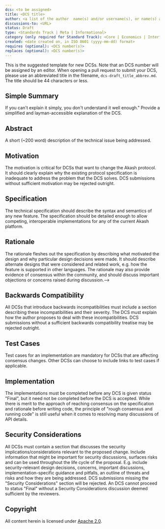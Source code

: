 ```yaml
---
dcs: <to be assigned>
title: <DCS title>
author: <a list of the author  name(s) and/or username(s), or name(s) and email(s), e.g. (use with the parentheses or triangular brackets): FirstName LastName (@GitHubUsername), FirstName LastName <foo@bar.com>, FirstName (@GitHubUsername) and GitHubUsername (@GitHubUsername)>
discussions-to: <URL>
status: Draft
type: <Standards Track | Meta | Informational>
category (only required for Standard Track): <Core | Economics | Interface>
created: <date created on, in ISO 8601 (yyyy-mm-dd) format>
requires (optional): <DCS number(s)>
replaces (optional): <DCS number(s)>
---
```


<!-- You can leave these HTML comments in your merged EIP and delete the visible duplicate text guides, they will not appear and may be helpful to refer to if you edit it again. This is the suggested template for new DCSs. Note that an DCS number will be assigned by an editor. When opening a pull request to submit your DCS, please use an abbreviated title in the filename, `dcs-draft_title_abbrev.md`.  The title should be 44 characters or less.-->
This is the suggested template for new DCSs. Note that an DCS number will be assigned by an editor. When opening a pull request to submit your DCS, please use an abbreviated title in the filename, `dcs-draft_title_abbrev.md`.  The title should be 44 characters or less.

## Simple Summary
<!-- If you can't explain it simply, you don't understand it well enough." Provide a simplified and layman-accessible explanation of the DCS. -->
If you can't explain it simply, you don't understand it well enough." Provide a simplified and layman-accessible explanation of the DCS.

## Abstract
<!--A short (~200 word) description of the technical issue being addressed.-->
A short (~200 word) description of the technical issue being addressed.

## Motivation
<!--The motivation is critical for DCSs that want to change the Akash protocol. It should clearly explain why the existing protocol specification is inadequate to address the problem that the DCS solves. DCS submissions without sufficient motivation may be rejected outright.-->
The motivation is critical for DCSs that want to change the Akash protocol. It should clearly explain why the existing protocol specification is inadequate to address the problem that the DCS solves. DCS submissions without sufficient motivation may be rejected outright.

## Specification
<!--The technical specification should describe the syntax and semantics of any new feature. The specification should be detailed enough to allow competing, interoperable implementations for any of the current Akash platform -->
The technical specification should describe the syntax and semantics of any new feature. The specification should be detailed enough to allow competing, interoperable implementations for any of the current Akash platform.

## Rationale
<!--The rationale fleshes out the specification by describing what motivated the design and why particular design decisions were made. It should describe alternate designs that were considered and related work, e.g. how the feature is supported in other languages. The rationale may also provide evidence of consensus within the community, and should discuss important objections or concerns raised during discussion.-->
The rationale fleshes out the specification by describing what motivated the design and why particular design decisions were made. It should describe alternate designs that were considered and related work, e.g. how the feature is supported in other languages. The rationale may also provide evidence of consensus within the community, and should discuss important objections or concerns raised during discussion.-->

## Backwards Compatibility
<!--All DCSs that introduce backwards incompatibilities must include a section describing these incompatibilities and their severity. The DCS must explain how the author proposes to deal with these incompatibilities. DCS submissions without a sufficient backwards compatibility treatise may be rejected outright.-->
All DCSs that introduce backwards incompatibilities must include a section describing these incompatibilities and their severity. The DCS must explain how the author proposes to deal with these incompatibilities. DCS submissions without a sufficient backwards compatibility treatise may be rejected outright.

## Test Cases
<!--Test cases for an implementation are mandatory for DCSs that are affecting consensus changes. Other DCSs can choose to include links to test cases if applicable.-->
Test cases for an implementation are mandatory for DCSs that are affecting consensus changes. Other DCSs can choose to include links to test cases if applicable.

## Implementation
<!--The implementations must be completed before any DCS is given status "Final", but it need not be completed before the DCS is accepted. While there is merit to the approach of reaching consensus on the specification and rationale before writing code, the principle of "rough consensus and running code" is still useful when it comes to resolving many discussions of API details.-->
The implementations must be completed before any DCS is given status "Final", but it need not be completed before the DCS is accepted. While there is merit to the approach of reaching consensus on the specification and rationale before writing code, the principle of "rough consensus and running code" is still useful when it comes to resolving many discussions of API details.

## Security Considerations
<!--All DCSs must contain a section that discusses the security implications/considerations relevant to the proposed change. Include information that might be important for security discussions, surfaces risks and can be used throughout the life cycle of the proposal. E.g. include security-relevant design decisions, concerns, important discussions, implementation-specific guidance and pitfalls, an outline of threats and risks and how they are being addressed. DCS submissions missing the "Security Considerations" section will be rejected. An DCS cannot proceed to status "Final" without a Security Considerations discussion deemed sufficient by the reviewers.-->
All DCSs must contain a section that discusses the security implications/considerations relevant to the proposed change. Include information that might be important for security discussions, surfaces risks and can be used throughout the life cycle of the proposal. E.g. include security-relevant design decisions, concerns, important discussions, implementation-specific guidance and pitfalls, an outline of threats and risks and how they are being addressed. DCS submissions missing the "Security Considerations" section will be rejected. An DCS cannot proceed to status "Final" without a Security Considerations discussion deemed sufficient by the reviewers.

## Copyright

All content herein is licensed under [Apache 2.0](https://www.apache.org/licenses/LICENSE-2.0).
